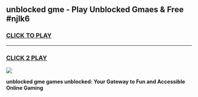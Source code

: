 
## unblocked gme - Play Unblocked Gmaes & Free #njlk6
<h3>
<a href="https://news.freeplayer.one?title=unblocked_gme&ref=03M">CLICK TO PLAY</a></h3>
<hr>

<h3>
<a href="https://news.freeplayer.one?title=unblocked_gme&ref=03M">CLICK 2 PLAY</a>
  
</h3>

<a href="https://news.freeplayer.one?title=unblocked_gme&ref=03M"><img src="https://clearcache.store/games.png"></a>


**unblocked gme games unblocked: Your Gateway to Fun and Accessible Online Gaming**
